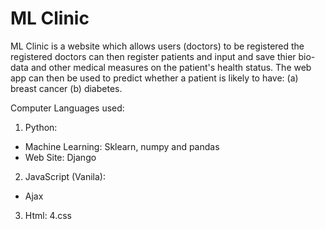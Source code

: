 # ML Clinic
ML Clinic is a website which allows users (doctors) to be registered
the registered doctors can then register patients and input and save thier bio-data and other medical
measures on the patient's health status. The web app can then be used to predict whether a patient is 
likely to have: (a) breast cancer (b) diabetes. 
 
Computer Languages used:
1. Python:
 - Machine Learning: Sklearn, numpy and pandas
 - Web Site: Django
2. JavaScript (Vanila):
 - Ajax 
3. Html:
4.css










